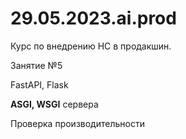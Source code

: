 # 29.05.2023.ai.prod
Курс по внедрению НС в продакшин.

Занятие №5

FastAPI, Flask

**ASGI, WSGI** сервера

Проверка производительности




